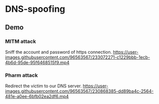 # DNS-spoofing


## Demo
### MITM attack
Sniff the account and password of https connection.
https://user-images.githubusercontent.com/96563567/233072271-c1229bbb-1ecb-4b6d-95de-95f6468515f9.mp4

### Pharm attack
Redirect the victim to our DNS server.
https://user-images.githubusercontent.com/96563567/230868385-dd89ba4c-2564-481e-a0ee-6bfb02ea2df6.mp4
